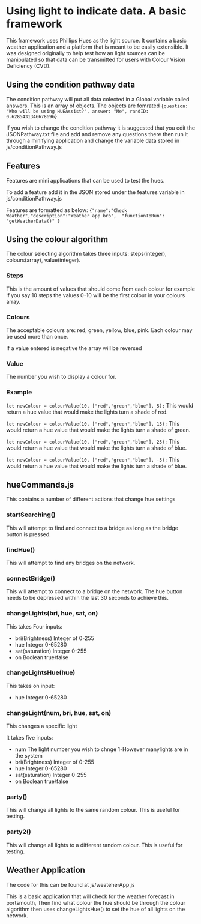 # Using light to indicate data. A basic framework

This framework uses Phillips Hues as the light source. It contains a basic weather application and a platform that is meant to be easily extensible. It was designed originally to help test how an light sources can be manipulated so that data can be transmitted for users with Colour Vision Deficiency (CVD).

## Using the condition pathway data

The condition pathway will put all data colected in a Global variable called answers. This is an array of objects. The objects are fomrated `{question: "Who will be using HUEAssist?", answer: "Me", randID: 0.6285431346678696}`

If you wish to change the condition pathway it is suggested that you edit the JSONPathway.txt file and add and remove any questions there then run it through a minifying application and change the variable data stored in js/conditionPathway.js

## Features

Features are mini applications that can be used to test the hues.

To add a feature add it in the JSON stored under the features variable in js/conditionPathway.js

Features are formatted as below:
`{"name":"Check Weather","description":"Weather app bro",  "functionToRun": "getWeatherData()" }`

## Using the colour algorithm 
The colour selecting algorithm takes three inputs: steps(integer), colours(array), value(integer).

### Steps
This is the amount of values that should come from each colour for example if you say 10 steps the values 0-10 will be the first colour in your colours array.

### Colours
The acceptable colours are: red, green, yellow, blue, pink.
Each colour may be used more than once.

If a value entered is negative the array will be reversed

### Value
 The number you wish to display a colour for.
 
 ### Example
 
 `let newColour = colourValue(10, ["red","green","blue"], 5);`
 This would return a hue value that would make the lights turn a shade of red.
 
 `let newColour = colourValue(10, ["red","green","blue"], 15);`
 This would return a hue value that would make the lights turn a shade of green.
 
 `let newColour = colourValue(10, ["red","green","blue"], 25);`
 This would return a hue value that would make the lights turn a shade of blue.
 
 `let newColour = colourValue(10, ["red","green","blue"], -5);`
 This would return a hue value that would make the lights turn a shade of blue.
 
 ## hueCommands.js
 
 This contains a number of different actions that change hue settings
 
 
 ### startSearching()
 
 This will attempt to find and connect to a bridge as long as the bridge button is pressed.
 
 ### findHue()
 This will attempt to find any bridges on the network.
 
 ### connectBridge()
 This will attempt to connect to a bridge on the network. The hue  button needs to be depressed within the last 30 seconds to achieve this.
 
 ### changeLights(bri, hue, sat, on)
 
 This takes Four inputs:
  - bri(Brightness) Integer of 0-255
  - hue Integer 0-65280
  - sat(saturation) Integer 0-255
  - on Boolean true/false
  
 ### changeLightsHue(hue)
 This takes on input:
  - hue Integer 0-65280

  ### changeLight(num, bri, hue, sat, on)
  This changes a specific light

  It takes five  inputs:
   - num The light number you wish to chnge 1-However manylights are in the system
   - bri(Brightness) Integer of 0-255
   - hue Integer 0-65280
   - sat(saturation) Integer 0-255
   - on Boolean true/false

  ### party()

  This will change all lights to the same random colour. This is useful for testing.

  ### party2()
  This will change all lights to a different random colour. This is useful for testing.



## Weather Application

The code for this can be found at js/weateherApp.js

This is a basic application that will check for the weather forecast in portsmouth, Then find what colour the hue should be through the colour algorithm then uses changeLightsHue() to set the hue of all lights on the network.
